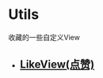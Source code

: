 # Utils

收藏的一些自定义View


- ## [LikeView(点赞)](https://github.com/huigeAndroid/HuiGerCode/blob/master/library/src/main/java/com/huige/library/likeview/LikeView.java)


